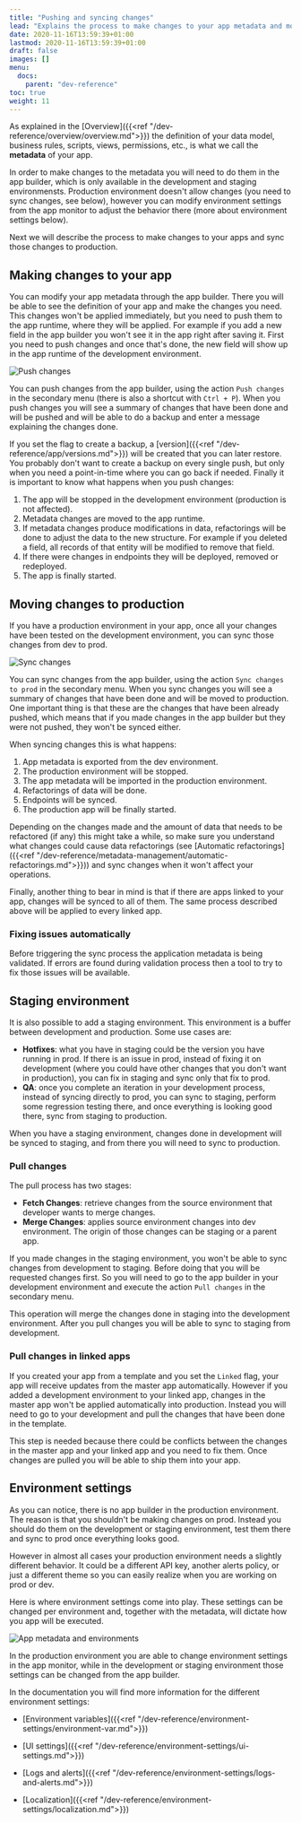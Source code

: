 ```yaml
---
title: "Pushing and syncing changes"
lead: "Explains the process to make changes to your app metadata and move them from the development environment to the production environment."
date: 2020-11-16T13:59:39+01:00
lastmod: 2020-11-16T13:59:39+01:00
draft: false
images: []
menu:
  docs:
    parent: "dev-reference"
toc: true
weight: 11
---
```


As explained in the [Overview]({{<ref "/dev-reference/overview/overview.md">}}) the definition of
your data model, business rules, scripts, views, permissions, etc., is what we call the **metadata**
of your app.

In order to make changes to the metadata you will need to do them in the app builder, which is only
available in the development and staging environmensts. Production environment doesn't allow changes 
(you need to sync changes, see below), however you can modify environment settings from the app monitor 
to adjust the behavior there (more about environment settings below).

Next we will describe the process to make changes to your apps and sync those changes to production.

## Making changes to your app

You can modify your app metadata through the app builder. There you will be able to see the definition
of your app and make the changes you need. This changes won't be applied immediately, but you need
to push them to the app runtime, where they will be applied. For example if you add a new field in the app
builder you won't see it in the app right after saving it. First you need to push changes and once
that's done, the new field will show up in the app runtime of the development environment.

![Push changes](https://maximiranda.github.io/slingrDoc/images/vendor/platform-ref/push-changes.png)

You can push changes from the app builder, using the action `Push changes` in the secondary menu
(there is also a shortcut with `Ctrl + P`). When you push changes you will see a summary of changes
that have been done and will be pushed and will be able to do a backup and enter a message explaining
the changes done.

If you set the flag to create a backup, a [version]({{<ref "/dev-reference/app/versions.md">}})
will be created that you can later restore. You probably don't want to create a backup on every
single push, but only when you need a point-in-time where you can go back if needed.
Finally it is important to know what happens when you push changes:

1. The app will be stopped in the development environment (production is not affected).
1. Metadata changes are moved to the app runtime.
1. If metadata changes produce modifications in data, refactorings will be done to adjust the data
  to the new structure. For example if you deleted a field, all records of that entity will be
  modified to remove that field.
1. If there were changes in endpoints they will be deployed, removed or redeployed.
1. The app is finally started.

## Moving changes to production

If you have a production environment in your app, once all your changes have been tested on the
development environment, you can sync those changes from dev to prod.

![Sync changes](https://maximiranda.github.io/slingrDoc/images/vendor/platform-ref/sync-changes.png)

You can sync changes from the app builder, using the action `Sync changes to prod` in the secondary 
menu. When you sync changes you will see a summary of changes that have been done and will be moved
to production. One important thing is that these are the changes that have been already pushed,
which means that if you made changes in the app builder but they were not pushed, they won't be
synced either.

When syncing changes this is what happens:

1. App metadata is exported from the dev environment.
1. The production environment will be stopped.
1. The app metadata will be imported in the production environment.
1. Refactorings of data will be done.
1. Endpoints will be synced.
1. The production app will be finally started.

Depending on the changes made and the amount of data that needs to be refactored (if any) this might
take a while, so make sure you understand what changes could cause data refactorings (see 
[Automatic refactorings]({{<ref "/dev-reference/metadata-management/automatic-refactorings.md">}})) and sync 
changes when it won't affect your operations.

Finally, another thing to bear in mind is that if there are apps linked to your app, changes will be
synced to all of them. The same process described above will be applied to every linked app.

### Fixing issues automatically

Before triggering the sync process the application metadata is being validated. If errors are found
during validation process then a tool to try to fix those issues will be available.  

## Staging environment

It is also possible to add a staging environment. This environment is a buffer between development and
production. Some use cases are:

- **Hotfixes**: what you have in staging could be the version you have running in prod. If there is an
  issue in prod, instead of fixing it on development (where you could have other changes that you don't
  want in production), you can fix in staging and sync only that fix to prod.
- **QA**: once you complete an iteration in your development process, instead of syncing directly to
  prod, you can sync to staging, perform some regression testing there, and once everything is looking
  good there, sync from staging to production.
  
When you have a staging environment, changes done in development will be synced to staging, and from
there you will need to sync to production.

### Pull changes

The pull process has two stages: 

- **Fetch Changes**: retrieve changes from the source environment that developer wants to merge changes.
- **Merge Changes**: applies source environment changes into dev environment. The origin of those changes can be staging or a parent app.

If you made changes in the staging environment, you won't be able to sync changes from development to
staging. Before doing that you will be requested changes first. So you will need to go to the app
builder in your development environment and execute the action `Pull changes` in the secondary menu.

This operation will merge the changes done in staging into the development environment. After you 
pull changes you will be able to sync to staging from development.


### Pull changes in linked apps

If you created your app from a template and you set the `Linked` flag, your app will receive updates
from the master app automatically. However if you added a development environment to your linked app,
changes in the master app won't be applied automatically into production. Instead you will need to
go to your development and pull the changes that have been done in the template.

This step is needed because there could be conflicts between the changes in the master app and your
linked app and you need to fix them. Once changes are pulled you will be able to ship them into
your app.

## Environment settings

As you can notice, there is no app builder in the production environment. The reason is that you
shouldn't be making changes on prod. Instead you should do them on the development or staging environment,
test them there and sync to prod once everything looks good.

However in almost all cases your production environment needs a slightly different behavior. It
could be a different API key, another alerts policy, or just a different theme so you can easily
realize when you are working on prod or dev.

Here is where environment settings come into play. These settings can be changed per environment
and, together with the metadata, will dictate how you app will be executed. 

![App metadata and environments](https://maximiranda.github.io/slingrDoc/images/vendor/platform-ref/metadata-to-environments.png)

In the production environment you are able to change environment settings in the app monitor, while
in the development or staging environment those settings can be changed from the app builder.

In the documentation you will find more information for the different environment settings:

- [Environment variables]({{<ref "/dev-reference/environment-settings/environment-var.md">}})

- [UI settings]({{<ref "/dev-reference/environment-settings/ui-settings.md">}})

- [Logs and alerts]({{<ref "/dev-reference/environment-settings/logs-and-alerts.md">}})

- [Localization]({{<ref "/dev-reference/environment-settings/localization.md">}})
